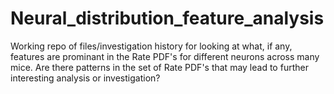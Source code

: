# Neural_distribution_feature_analysis

Working repo of files/investigation history for looking at what, if any, features are prominant in the Rate PDF's for different neurons across many mice. Are there patterns in the set of Rate PDF's that may lead to further interesting analysis or investigation?

